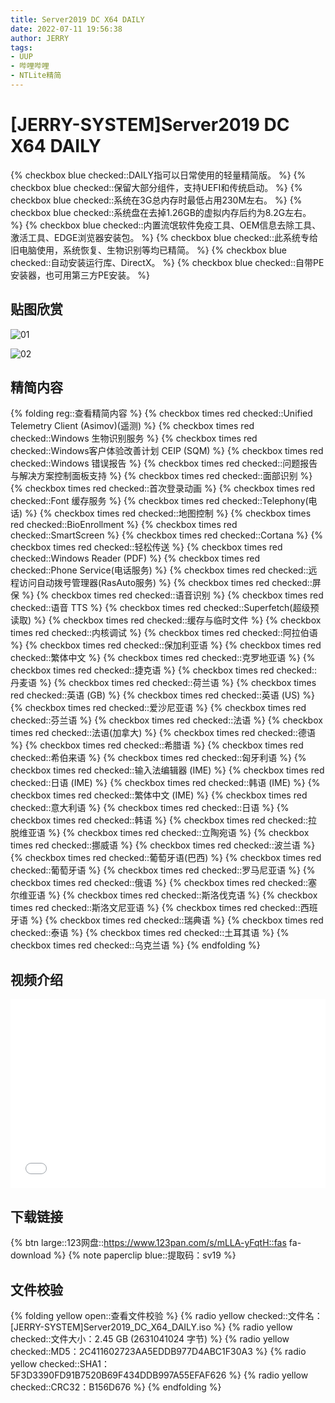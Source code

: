 ```yaml
---
title: Server2019 DC X64 DAILY
date: 2022-07-11 19:56:38
author: JERRY
tags:
- UUP
- 哔哩哔哩
- NTLite精简
---
```


# [JERRY-SYSTEM]Server2019 DC X64 DAILY

{% checkbox blue checked::DAILY指可以日常使用的轻量精简版。 %}
{% checkbox blue checked::保留大部分组件，支持UEFI和传统启动。 %}
{% checkbox blue checked::系统在3G总内存时最低占用230M左右。 %}
{% checkbox blue checked::系统盘在去掉1.26GB的虚拟内存后约为8.2G左右。 %}
{% checkbox blue checked::内置流氓软件免疫工具、OEM信息去除工具、激活工具、EDGE浏览器安装包。 %}
{% checkbox blue checked::此系统专给旧电脑使用，系统恢复、生物识别等均已精简。 %}
{% checkbox blue checked::自动安装运行库、DirectX。 %}
{% checkbox blue checked::自带PE安装器，也可用第三方PE安装。 %}

## 贴图欣赏

![01](006_01.png)

![02](006_02.png)

## 精简内容

{% folding reg::查看精简内容 %}
{% checkbox times red checked::Unified Telemetry Client (Asimov)(遥测) %}
{% checkbox times red checked::Windows 生物识别服务 %}
{% checkbox times red checked::Windows客户体验改善计划 CEIP (SQM) %}
{% checkbox times red checked::Windows 错误报告 %}
{% checkbox times red checked::问题报告与解决方案控制面板支持 %}
{% checkbox times red checked::面部识别 %}
{% checkbox times red checked::首次登录动画 %}
{% checkbox times red checked::Font 缓存服务 %}
{% checkbox times red checked::Telephony(电话) %}
{% checkbox times red checked::地图控制 %}
{% checkbox times red checked::BioEnrollment %}
{% checkbox times red checked::SmartScreen %}
{% checkbox times red checked::Cortana %}
{% checkbox times red checked::轻松传送 %}
{% checkbox times red checked::Windows Reader (PDF) %}
{% checkbox times red checked::Phone Service(电话服务) %}
{% checkbox times red checked::远程访问自动拨号管理器(RasAuto服务) %}
{% checkbox times red checked::屏保 %}
{% checkbox times red checked::语音识别 %}
{% checkbox times red checked::语音 TTS %}
{% checkbox times red checked::Superfetch(超级预读取) %}
{% checkbox times red checked::缓存与临时文件 %}
{% checkbox times red checked::内核调试 %}
{% checkbox times red checked::阿拉伯语 %}
{% checkbox times red checked::保加利亚语 %}
{% checkbox times red checked::繁体中文 %}
{% checkbox times red checked::克罗地亚语 %}
{% checkbox times red checked::捷克语 %}
{% checkbox times red checked::丹麦语 %}
{% checkbox times red checked::荷兰语 %}
{% checkbox times red checked::英语 (GB) %}
{% checkbox times red checked::英语 (US) %}
{% checkbox times red checked::爱沙尼亚语 %}
{% checkbox times red checked::芬兰语 %}
{% checkbox times red checked::法语 %}
{% checkbox times red checked::法语(加拿大) %}
{% checkbox times red checked::德语 %}
{% checkbox times red checked::希腊语 %}
{% checkbox times red checked::希伯来语 %}
{% checkbox times red checked::匈牙利语 %}
{% checkbox times red checked::输入法编辑器 (IME) %}
{% checkbox times red checked::日语 (IME) %}
{% checkbox times red checked::韩语 (IME) %}
{% checkbox times red checked::繁体中文 (IME) %}
{% checkbox times red checked::意大利语 %}
{% checkbox times red checked::日语 %}
{% checkbox times red checked::韩语 %}
{% checkbox times red checked::拉脱维亚语 %}
{% checkbox times red checked::立陶宛语 %}
{% checkbox times red checked::挪威语 %}
{% checkbox times red checked::波兰语 %}
{% checkbox times red checked::葡萄牙语(巴西) %}
{% checkbox times red checked::葡萄牙语 %}
{% checkbox times red checked::罗马尼亚语 %}
{% checkbox times red checked::俄语 %}
{% checkbox times red checked::塞尔维亚语 %}
{% checkbox times red checked::斯洛伐克语 %}
{% checkbox times red checked::斯洛文尼亚语 %}
{% checkbox times red checked::西班牙语 %}
{% checkbox times red checked::瑞典语 %}
{% checkbox times red checked::泰语 %}
{% checkbox times red checked::土耳其语 %}
{% checkbox times red checked::乌克兰语 %}
{% endfolding %}

## 视频介绍

<div style="position: relative; padding: 30% 45%;">
    <iframe style="
        position: absolute; 
        width: 100%; 
        height: 100%; 
        left: 0; top: 0;" 
        src="//player.bilibili.com/player.html?aid=600914412&bvid=BV1NB4y1a7My&cid=774226314&page=1"
        scrolling="no" 
        border="0" 
        frameborder="no" 
        framespacing="0" 
        allowfullscreen="true">
    </iframe>
</div>

## **下载链接**

{% btn large::123网盘::https://www.123pan.com/s/mLLA-yFqtH::fas fa-download %}
{% note paperclip blue::提取码：sv19 %}

## 文件校验

{% folding yellow open::查看文件校验 %}
{% radio yellow checked::文件名：[JERRY-SYSTEM]Server2019_DC_X64_DAILY.iso %}
{% radio yellow checked::文件大小：2.45 GB (2631041024 字节) %}
{% radio yellow checked::MD5：2C411602723AA5EDDB977D4ABC1F30A3 %}
{% radio yellow checked::SHA1：5F3D3390FD91B7520B69F434DDB997A55EFAF626 %}
{% radio yellow checked::CRC32：B156D676 %}
{% endfolding %}


